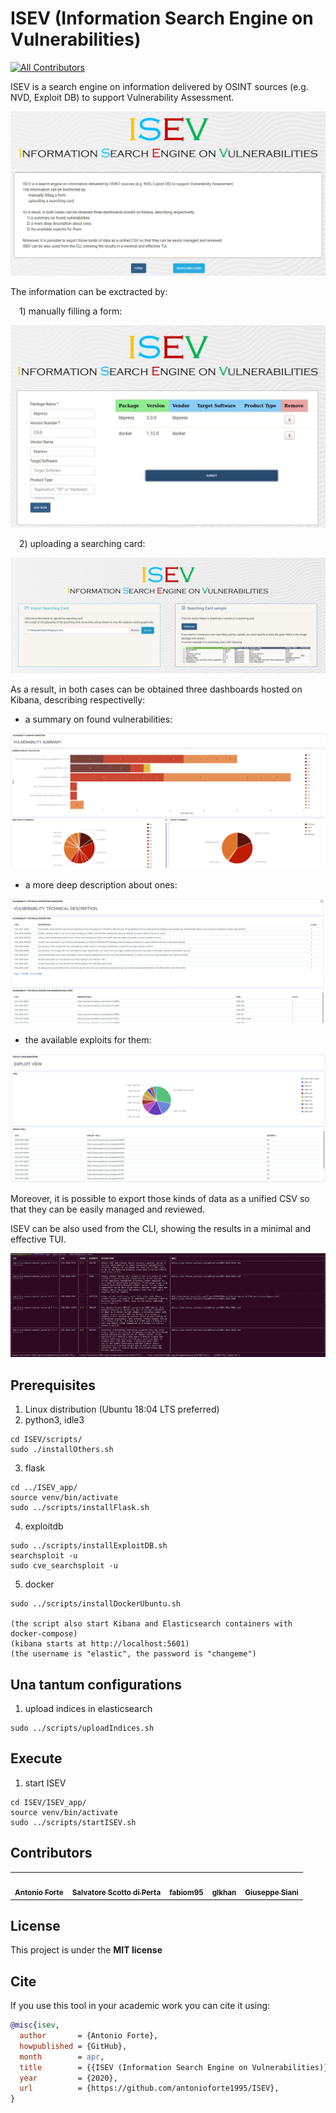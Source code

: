 # ISEV (Information Search Engine on Vulnerabilities)
<!-- ALL-CONTRIBUTORS-BADGE:START - Do not remove or modify this section -->
[![All Contributors](https://img.shields.io/badge/all_contributors-5-orange.svg?style=flat-square)](#contributors-)
<!-- ALL-CONTRIBUTORS-BADGE:END -->

ISEV is a search engine on information delivered by OSINT sources (e.g. NVD, Exploit DB) to support Vulnerability Assessment.
<!-- ![alt text] -->
![](https://raw.githubusercontent.com/antonioforte1995/ISEV/master/ISEV_app/static/assets/img/scenery/Home.PNG)

The information can be exctracted by:

 1) manually filling a form:
<!-- ![alt text] -->
![](https://raw.githubusercontent.com/antonioforte1995/ISEV/master/ISEV_app/static/assets/img/scenery/Form.JPG?token=AO6ZS5U4FSZFII4MWICLKHTAPUY5Y)

 2) uploading a searching card:
<!-- ![alt text] -->
![](https://raw.githubusercontent.com/antonioforte1995/ISEV/master/ISEV_app/static/assets/img/scenery/Searching_Card.JPG?token=AO6ZS5VBI2C4FH2JJEO6GSDAPUZFC)

As a result, in both cases can be obtained three dashboards hosted on Kibana, describing respectivelly:

  - a summary on found vulnerabilities:
<!-- ![alt text] -->
![](https://raw.githubusercontent.com/antonioforte1995/ISEV/master/ISEV_app/static/assets/img/scenery/Summary_Dashboard.PNG)

  - a more deep description about ones:
<!-- ![alt text] -->
![](https://raw.githubusercontent.com/antonioforte1995/ISEV/master/ISEV_app/static/assets/img/scenery/Description_Dashboard.PNG)

  - the available exploits for them:
<!-- ![alt text] -->
![](https://raw.githubusercontent.com/antonioforte1995/ISEV/master/ISEV_app/static/assets/img/scenery/Exploit_Dashboard.PNG)

Moreover, it is possible to export those kinds of data as a unified CSV so that they can be easily managed and reviewed.

ISEV can be also used from the CLI, showing the results in a minimal and effective TUI.
<!-- ![alt text] -->
![](https://raw.githubusercontent.com/antonioforte1995/ISEV/master/ISEV_app/static/assets/img/scenery/TUI.JPG?token=AO6ZS5SSVIRALULD273JTDLAPU3XA)

## Prerequisites
1) Linux distribution (Ubuntu 18:04 LTS preferred)
2) python3, idle3
```
cd ISEV/scripts/
sudo ./installOthers.sh
```
3) flask
```
cd ../ISEV_app/
source venv/bin/activate
sudo ../scripts/installFlask.sh
```
4) exploitdb
```
sudo ../scripts/installExploitDB.sh
searchsploit -u
sudo cve_searchsploit -u
```
5) docker
```
sudo ../scripts/installDockerUbuntu.sh

(the script also start Kibana and Elasticsearch containers with docker-compose)
(kibana starts at http://localhost:5601)
(the username is "elastic", the password is "changeme")
```


## Una tantum configurations
1) upload indices in elasticsearch
```
sudo ../scripts/uploadIndices.sh
```

## Execute
1) start ISEV
```
cd ISEV/ISEV_app/
source venv/bin/activate
sudo ../scripts/startISEV.sh
```
## Contributors


<!-- ALL-CONTRIBUTORS-LIST:START - Do not remove or modify this section -->
<!-- prettier-ignore-start -->
<!-- markdownlint-disable -->
<table>
  <tr>
    <td align="center"><a href="https://github.com/antonioforte1995"><img src="https://avatars.githubusercontent.com/u/62757238?v=4?s=100" width="100px;" alt=""/><br /><sub><b>Antonio Forte</b></sub></a><br />
    </td>
    <td align="center"><a href="https://github.com/SalScotto"><img src="https://avatars.githubusercontent.com/u/34351057?v=4?s=100" width="100px;" alt=""/><br /><sub><b>Salvatore Scotto di Perta</b></sub></a><br />
    </td>
    <td align="center"><a href="https://github.com/fabiom95"><img src="https://avatars.githubusercontent.com/u/63059167?v=4?s=100" width="100px;" alt=""/><br /><sub><b>fabiom95
</b></sub></a><br />
    </td>
    <td align="center"><a href="https://github.com/glkhan"><img src="https://avatars.githubusercontent.com/u/63093332?v=4?s=100" width="100px;" alt=""/><br /><sub><b>glkhan</b></sub></a><br />
    </td>
    </td>
    <td align="center"><a href="https://github.com/giuseppesiani"><img src="https://avatars.githubusercontent.com/u/22540856?v=4?s=100" width="100px;" alt=""/><br /><sub><b>Giuseppe Siani</b></sub></a><br />
    </td>
  </tr>
</table>

<!-- markdownlint-enable -->
<!-- prettier-ignore-end -->
<!-- ALL-CONTRIBUTORS-LIST:END -->

## License
This project is under the **MIT license**

## Cite
If you use this tool in your academic work you can cite it using:
```bibtex
@misc{isev,
  author       = {Antonio Forte},
  howpublished = {GitHub},
  month        = apr,
  title        = {{ISEV (Information Search Engine on Vulnerabilities)}},
  year         = {2020},
  url          = {https://github.com/antonioforte1995/ISEV},
}
```
